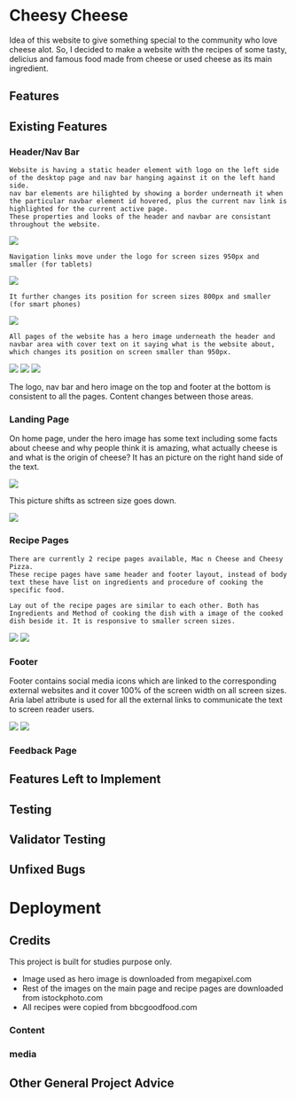 # Cheesy Cheese
Idea of this website to give something special to the community who love cheese alot. So, I decided to make a website with the recipes of some tasty, delicius and famous food made from cheese or used cheese as its main ingredient.
## Features

## Existing Features
### Header/Nav Bar
    Website is having a static header element with logo on the left side of the desktop page and nav bar hanging against it on the left hand side.
    nav bar elements are hilighted by showing a border underneath it when the particular navbar element id hovered, plus the current nav link is highlighted for the current active page.
    These properties and looks of the header and navbar are consistant throughout the website.
<img src="assets/images/header-navbar.png">

    Navigation links move under the logo for screen sizes 950px and smaller (for tablets)
<img src="assets/images/header-navbar-950px.png">

    It further changes its position for screen sizes 800px and smaller (for smart phones)
<img src="assets/images/header-navbar-800px.png">

    All pages of the website has a hero image underneath the header and navbar area with cover text on it saying what is the website about, which changes its position on screen smaller than 950px.
<img src="assets/images/header-hero-image.png">
<img src="assets/images/header-hero-image-950px.png">
<img src="assets/images/header-hero-image-800px.png">

The logo, nav bar and hero image on the top and footer at the bottom is consistent to all the pages. Content changes between those areas. 

### Landing Page

On home page, under the hero image has some text including some facts about cheese and why people think it is amazing, what actually cheese is and what is the origin of cheese? It has an picture on the right hand side of the text. 

<img src="assets/images/home-body.png">

This picture shifts as sctreen size goes down.

<img src="assets/images/home-body-800px.png">

### Recipe Pages
    There are currently 2 recipe pages available, Mac n Cheese and Cheesy Pizza.
    These recipe pages have same header and footer layout, instead of body text these have list on ingredients and procedure of cooking the specific food.

    Lay out of the recipe pages are similar to each other. Both has Ingredients and Method of cooking the dish with a image of the cooked dish beside it. It is responsive to smaller screen sizes.

<img src="assets/images/recipe.png">

<img src="assets/images/recipe-800px.png">

### Footer

Footer contains social media icons which are linked to the corresponding external websites and it cover 100% of the screen width on all screen sizes. Aria label attribute is used for all the external links to communicate the text to screen reader users. 

<img src="assets/images/footer.png">
<img src="assets/images/footer-800px.png">



### Feedback Page

## Features Left to Implement

## Testing

## Validator Testing

## Unfixed Bugs

# Deployment

## Credits
This project is built for studies purpose only.
<ul>
    <li>Image used as hero image is downloaded from megapixel.com</li>
    <li>Rest of the images on the main page and recipe pages are downloaded from istockphoto.com </li>
    <li>All recipes were copied from bbcgoodfood.com</li>
</ul>
    
### Content

### media

## Other General Project Advice